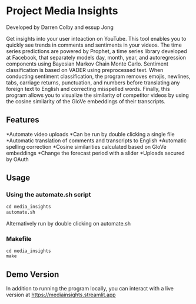 # Project Media Insights
Developed by Darren Colby and essup Jong

Get insights into your user inteaction on YouTube. This tool enables you to
quickly see trends in comments and sentiments in your videos. The time series 
predictions are powered by Prophet, a time series library developed at Facebook,
that separately models day, month, year, and autoregression components using 
Bayesian Markov Chain Monte Carlo. Sentiment classification is based on VADER
using preprocessed text. When conducting sentiment classification, the program 
removes emojis, newlines, tabs, carriage returns, punctuation, and numbers before
translating any foreign text to English and correcting misspelled words. Finally,
this program allows you to visualize the similarity of competitor videos by using
the cosine similarity of the GloVe embeddings of their transcripts.

## Features

*Automate video uploads
*Can be run by double clicking a single file
*Automatic translation of comments and transcripts to English
*Automatic spelling correction
*Cosine similarities calculated based on GloVe embeddings
*Change the forecast period with a slider
*Uploads secured by OAuth

## Usage
### Using the automate.sh script
```Python
cd media_insights
automate.sh
```
Alternatively run by double clicking on automate.sh

### Makefile
```Shell
cd media_insights
make
```

## Demo Version
In addition to running the program locally, you can interact with a live version at https://mediainsights.streamlit.app
